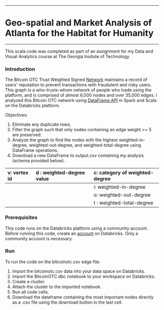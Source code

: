 -------------------------------------------------------------------------
# Geo-spatial and Market Analysis of Atlanta for the Habitat for Humanity
-------------------------------------------------------------------------
This scala code was completed as part of an assignment for my Data and Visual Analytics course at The Georgia Insitute of Technology. 

### Introduction
The Bitcoin OTC Trust Weighted Signed [Network]("https://snap.stanford.edu/data/soc-sign-bitcoin-otc.html") maintains a record of users' reputation to prevent transactions with fraudulent and risky users. This graph is a who-trusts-whom network of people who trade using the platform, and is comprised of almost 6,000 nodes and over 35,000 edges. I analyzed this Bitcoin OTC network using [DataFrame API](https://spark.apache.org/docs/2.3.1/api/scala/index.html#org.apache.spark.sql.Dataset) in Spark and Scala on the Databricks platform.

Objectives:
1. Eliminate any duplicate rows.
2. Filter the graph such that only nodes containing an edge weight >= 5 are preserved.  
3. Analyze the graph to find the nodes with the highest weighted-in-degree, weighted-out-degree, and weighted-total-degree using DataFrame operations.
4. Download a new DataFrame to output.csv containing my analysis (schema provided below).

|v: vertex id |d : weighted-degree value |c: category of weighted-degree |
|:----------|:-------------|:-------------|
| | |i: weighted-in-degree|
| | |o: weighted-out-degree|
| | |t : weighted-total-degree|

### Prerequisites
This code runs on the Databricks platform using a community account. Before running this code, create an [account](https://databricks.com/try-databricks) on Databricks. Only a community account is necessary. 

### Run
To run the code on the bitcoinotc.csv edge file: 
1. Import the bitcoinotc.csv data into your data space on Databricks.
2. Import the BitcoinOTC.dbc notebook to your workspace on Databricks. 
3. Create a cluster.
4. Attach the cluster to the imported notebook.
5. Run all code cells.
6. Download the dataframe containing the most important nodes directly as a .csv file using the download button in the last cell. 
